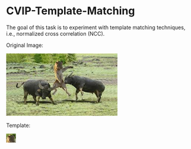 # CVIP-Template-Matching
The goal of this task is to experiment with template matching techniques, i.e., normalized cross correlation (NCC).

Original Image:


![Original Picture](TemplateMatching/data/proj1-task2.jpg)

Template:


![Original Picture](TemplateMatching/data/proj1-task2-template.jpg)
